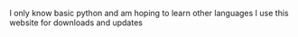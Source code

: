 I only know basic python and am hoping to learn other languages
I use this website for downloads and updates
